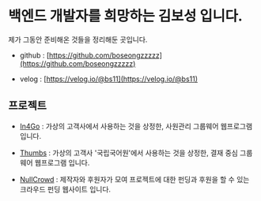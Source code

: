 
# 백엔드 개발자를 희망하는 김보성 입니다.

제가 그동안 준비해온 것들을 정리해둔 곳입니다.

- github : [https://github.com/boseongzzzzz](https://github.com/boseongzzzzz)

- velog : [https://velog.io/@bs11](https://velog.io/@bs11)


## 프로젝트

- [In4Go](https://github.com/orgs/BoseongCho/repositories) : 가상의 고객사에서 사용하는 것을 상정한, 사원관리 그룹웨어 웹프로그램 입니다.

- [Thumbs](https://github.com/boseongzzzzz/Thumbs) : 가상의 고객사 '국립국어원'에서 사용하는 것을 상정한, 결재 중심 그룹웨어 웹프로그램 입니다.

- [NullCrowd](https://github.com/boseongzzzzz/NullCrowd) : 제작자와 후원자가 모여 프로젝트에 대한 펀딩과 후원을 할 수 있는 크라우드 펀딩 웹사이트 입니다.


